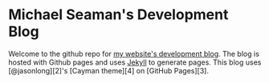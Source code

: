 # Michael Seaman's Development Blog

Welcome to the github repo for [my website's development blog](http://blog.michael-seaman.com/).
The blog is hosted with Github pages and uses [Jekyll](https://jekyllrb.com/) to
generate pages. This blog uses [@jasonlong][2]'s [Cayman theme][4] on [GitHub Pages][3].
